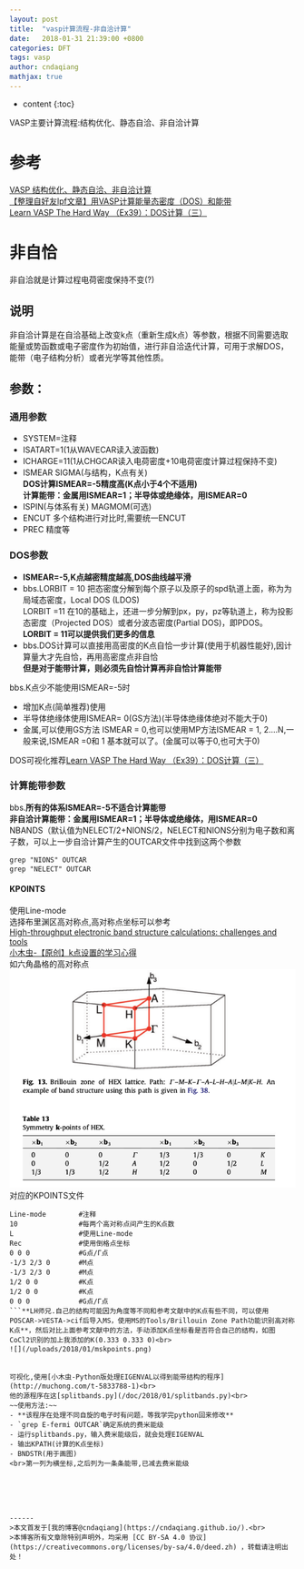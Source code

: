 ```yaml
---
layout: post
title:  "vasp计算流程-非自洽计算"
date:   2018-01-31 21:39:00 +0800
categories: DFT
tags: vasp
author: cndaqiang
mathjax: true
---
```

* content
{:toc}

VASP主要计算流程:结构优化、静态自洽、非自洽计算



# 参考
[VASP 结构优化、静态自洽、非自洽计算](http://blog.csdn.net/kyang_823/article/details/59110848)
<br>[【整理自好友lpf文章】用VASP计算能量态密度（DOS）和能带](http://blog.sciencenet.cn/blog-567091-675253.html)
<br>[Learn VASP The Hard Way （Ex39）：DOS计算（三）](http://www.bigbrosci.cn/newsitem/278032805)
# 非自恰
非自洽就是计算过程电荷密度保持不变(?)
## 说明
非自洽计算是在自洽基础上改变k点（重新生成k点）等参数，根据不同需要选取能量或势函数或电子密度作为初始值，进行非自洽迭代计算，可用于求解DOS，能带（电子结构分析）或者光学等其他性质。
## 参数：
### 通用参数
- SYSTEM=注释
- ISATART=1(1从WAVECAR读入波函数)
- ICHARGE=11(1从CHGCAR读入电荷密度+10电荷密度计算过程保持不变) 
- ISMEAR SIGMA(与结构，K点有关)
<br>**DOS计算ISMEAR=-5精度高(K点小于4个不适用)**
<br>**计算能带：金属用ISMEAR=1；半导体或绝缘体，用ISMEAR=0**
- ISPIN(与体系有关) MAGMOM(可选)
- ENCUT 多个结构进行对比时,需要统一ENCUT
- PREC 精度等

### DOS参数
- **ISMEAR=-5,K点越密精度越高,DOS曲线越平滑**
- bbs.LORBIT = 10 把态密度分解到每个原子以及原子的spd轨道上面，称为为局域态密度，Local DOS (LDOS)
<br>LORBIT =11 在10的基础上，还进一步分解到px，py，pz等轨道上，称为投影态密度（Projected DOS）或者分波态密度(Partial DOS)，即PDOS。
<br>**LORBIT = 11可以提供我们更多的信息**
- bbs.DOS计算可以直接用高密度的K点自恰一步计算(使用于机器性能好),因计算量大才先自恰，再用高密度点非自恰
<br>**但是对于能带计算，则必须先自恰计算再非自恰计算能带**

bbs.K点少不能使用ISMEAR=-5时
- 增加K点(简单推荐)使用
- 半导体绝缘体使用ISMEAR= 0(GS方法)(半导体绝缘体绝对不能大于0)
- 金属,可以使用GS方法 ISMEAR = 0,也可以使用MP方法ISMEAR = 1, 2….N,一般来说,ISMEAR =0和 1 基本就可以了。(金属可以等于0,也可大于0)

DOS可视化推荐[Learn VASP The Hard Way （Ex39）：DOS计算（三）](http://www.bigbrosci.cn/newsitem/278032805)

### 计算能带参数
bbs.**所有的体系ISMEAR=-5不适合计算能带**
<br>**非自洽计算能带：金属用ISMEAR=1；半导体或绝缘体，用ISMEAR=0**
<br>NBANDS（默认值为NELECT/2+NIONS/2，NELECT和NIONS分别为电子数和离子数，可以上一步自洽计算产生的OUTCAR文件中找到这两个参数
```
grep "NIONS" OUTCAR
grep "NELECT" OUTCAR
```

#### KPOINTS
使用Line-mode<br>
选择布里渊区高对称点,高对称点坐标可以参考<br>
[High-throughput electronic band structure calculations: challenges and tools](https://arxiv.org/abs/1004.2974)
<br>[小木虫-【原创】k点设置的学习心得](http://muchong.com/bbs/viewthread.php?tid=2337146&fpage=1)
<br>如六角晶格的高对称点
![](/uploads/2018/01/hex.png)
<br>对应的KPOINTS文件
```
Line-mode        #注释
10               #每两个高对称点间产生的K点数
L                #使用Line-mode
Rec              #使用倒格点坐标
0 0 0            #G点/Γ点
-1/3 2/3 0       #M点
-1/3 2/3 0       #M点
1/2 0 0          #K点
1/2 0 0          #K点
0 0 0            #G点/Γ点
```**LH师兄.自己的结构可能因为角度等不同和参考文献中的K点有些不同，可以使用POSCAR->VESTA->cif后导入MS，使用MS的Tools/Brillouin Zone Path功能识别高对称K点**，然后对比上面参考文献中的方法，手动添加K点坐标看是否符合自己的结构，如图CoCl2识别的加上我添加的K(0.333 0.333 0)<br>
![](/uploads/2018/01/mskpoints.png)


可视化,使用[小木虫-Python版处理EIGENVAL以得到能带结构的程序](http://muchong.com/t-5833788-1)<br>
他的源程序在这[splitbands.py](/doc/2018/01/splitbands.py)<br>
~~使用方法:~~
- **该程序在处理不同自旋的电子时有问题，等我学完python回来修改**
- `grep E-fermi OUTCAR`确定系统的费米能级
- 运行splitbands.py，输入费米能级后，就会处理EIGENVAL 
- 输出KPATH(计算的K点坐标)
- BNDSTR(用于画图)
<br>第一列为横坐标,之后列为一条条能带,已减去费米能级





------
>本文首发于[我的博客@cndaqiang](https://cndaqiang.github.io/).<br>
>本博客所有文章除特别声明外，均采用 [CC BY-SA 4.0 协议](https://creativecommons.org/licenses/by-sa/4.0/deed.zh) ，转载请注明出处！
